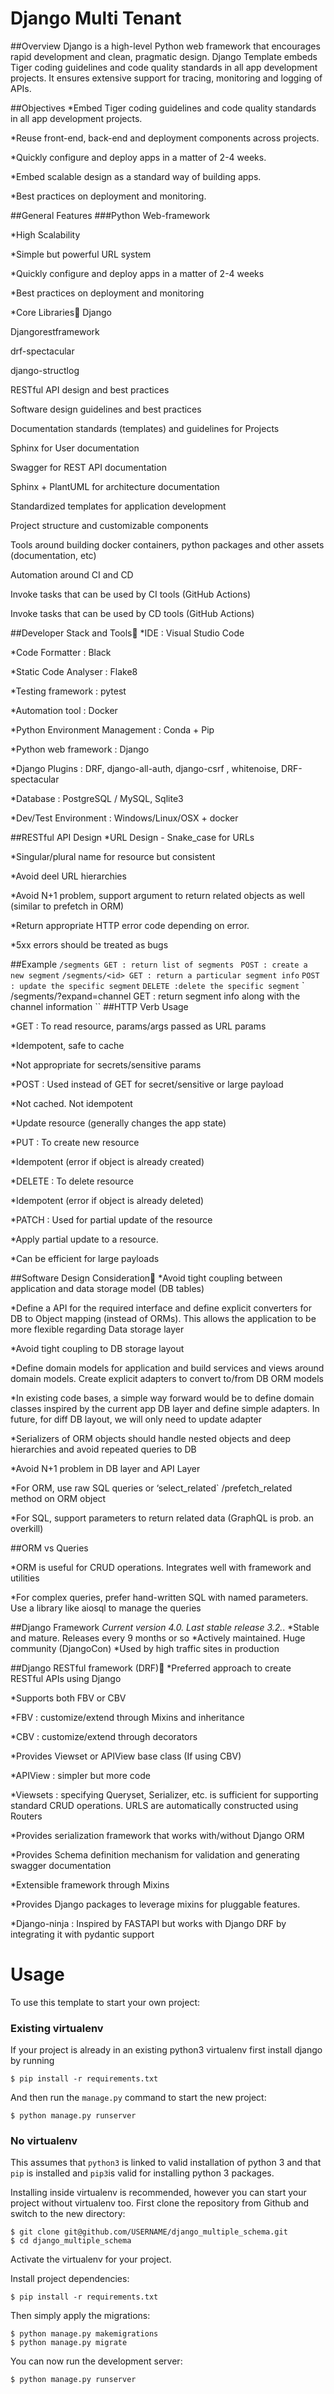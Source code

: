 # Django Multi Tenant 

##Overview
Django is a high-level Python web framework that encourages rapid development and clean, pragmatic design. Django Template embeds Tiger coding guidelines and code quality standards in all app development projects. It ensures extensive support for tracing, monitoring and logging of APIs.

##Objectives
*Embed Tiger coding guidelines and code quality standards in all app development projects.

*Reuse front-end, back-end and deployment components across projects.

*Quickly configure and deploy apps in a matter of 2-4 weeks.

*Embed scalable design as a standard way of building apps.

*Best practices on deployment and monitoring.

##General Features
###Python Web-framework

*High Scalability

*Simple but powerful URL system

*Quickly configure and deploy apps in a matter of 2-4 weeks

*Best practices on deployment and monitoring

*Core Libraries
Django

Djangorestframework

drf-spectacular

django-structlog

RESTful API design and best practices

Software design guidelines and best practices

Documentation standards (templates) and guidelines for Projects

Sphinx for User documentation

Swagger for REST API documentation

Sphinx + PlantUML for architecture documentation

Standardized templates for application development

Project structure and customizable components

Tools around building docker containers, python packages and other assets (documentation, etc)

Automation around CI and CD

Invoke tasks that can be used by CI tools (GitHub Actions)

Invoke tasks that can be used by CD tools (GitHub Actions)

##Developer Stack and Tools
*IDE : Visual Studio Code

*Code Formatter : Black

*Static Code Analyser : Flake8

*Testing framework : pytest

*Automation tool : Docker

*Python Environment Management : Conda + Pip

*Python web framework : Django

*Django Plugins : DRF, django-all-auth, django-csrf , whitenoise, DRF-spectacular

*Database : PostgreSQL / MySQL, Sqlite3

*Dev/Test Environment : Windows/Linux/OSX + docker

##RESTful API Design
*URL Design - Snake_case for URLs

*Singular/plural name for resource but consistent

*Avoid deel URL hierarchies

*Avoid N+1 problem, support argument to return related objects as well (similar to prefetch in ORM)

*Return appropriate HTTP error code depending on error.

*5xx errors should be treated as bugs

##Example
`/segments
GET : return list of segments
`
`
POST : create a new segment
`
`
/segments/<id>
GET : return a particular segment info
`
`
POST : update the specific segment
`
`
DELETE :delete the specific segment
`
`
/segments/<id>?expand=channel
GET : return segment info along with the channel information
``
##HTTP Verb Usage

*GET : To read resource, params/args passed as URL params

*Idempotent, safe to cache

*Not appropriate for secrets/sensitive params

*POST : Used instead of GET for secret/sensitive or large payload

*Not cached. Not idempotent

*Update resource (generally changes the app state)

*PUT : To create new resource

*Idempotent (error if object is already created)

*DELETE : To delete resource

*Idempotent (error if object is already deleted)

*PATCH : Used for partial update of the resource

*Apply partial update to a resource.

*Can be efficient for large payloads

##Software Design Consideration
*Avoid tight coupling between application and data storage model (DB tables)

*Define a API for the required interface and define explicit converters for DB to Object mapping (instead of ORMs). This allows the application to be more flexible regarding Data storage layer

*Avoid tight coupling to DB storage layout

*Define domain models for application and build services and views around domain models. Create explicit adapters to convert to/from DB ORM models

*In existing code bases, a simple way forward would be to define domain classes inspired by the current app DB layer and define simple adapters. In future, for diff DB layout, we will only need to update adapter

*Serializers of ORM objects should handle nested objects and deep hierarchies and avoid repeated queries to DB

*Avoid N+1 problem in DB layer and API Layer

*For ORM, use raw SQL queries or ‘select_related` /prefetch_related method on ORM object

*For SQL, support parameters to return related data (GraphQL is prob. an overkill)

##ORM vs Queries

*ORM is useful for CRUD operations. Integrates well with framework and utilities

*For complex queries, prefer hand-written SQL with named parameters. Use a library like aiosql to manage the queries

##Django Framework
*Current version 4.0. Last stable release 3.2.*.
*Stable and mature. Releases every 9 months or so
*Actively maintained. Huge community (DjangoCon)
*Used by high traffic sites in production

##Django RESTful framework (DRF)
*Preferred approach to create RESTful APIs using Django

*Supports both FBV or CBV

*FBV : customize/extend through Mixins and inheritance

*CBV : customize/extend through decorators

*Provides Viewset or APIView base class (If using CBV)

*APIView : simpler but more code

*Viewsets : specifying Queryset, Serializer, etc. is sufficient for supporting standard CRUD operations. URLS are automatically constructed using Routers

*Provides serialization framework that works with/without Django ORM

*Provides Schema definition mechanism for validation and generating swagger documentation

*Extensible framework through Mixins

*Provides Django packages to leverage mixins for pluggable features.

*Django-ninja : Inspired by FASTAPI but works with Django DRF by integrating it with pydantic support

# Usage

To use this template to start your own project:

### Existing virtualenv

If your project is already in an existing python3 virtualenv first install django by running

    $ pip install -r requirements.txt
    
And then run the `manage.py` command to start the new project:

    $ python manage.py runserver
      
### No virtualenv

This assumes that `python3` is linked to valid installation of python 3 and that `pip` is installed and `pip3`is valid
for installing python 3 packages.

Installing inside virtualenv is recommended, however you can start your project without virtualenv too.
First clone the repository from Github and switch to the new directory:

    $ git clone git@github.com/USERNAME/django_multiple_schema.git
    $ cd django_multiple_schema
    
Activate the virtualenv for your project.
    
Install project dependencies:

    $ pip install -r requirements.txt
    
    
Then simply apply the migrations:

    $ python manage.py makemigrations
    $ python manage.py migrate
    

You can now run the development server:

    $ python manage.py runserver